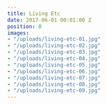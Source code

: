```yaml
---
title: Living Etc
date: 2017-06-01 00:01:00 Z
position: 0
images:
- "/uploads/living-etc-01.jpg"
- "/uploads/living-etc-02.jpg"
- "/uploads/living-etc-03.jpg"
- "/uploads/living-etc-04.jpg"
- "/uploads/living-etc-05.jpg"
- "/uploads/living-etc-06.jpg"
- "/uploads/living-etc-07.jpg"
- "/uploads/living-etc-08.jpg"
- "/uploads/living-etc-09.jpg"
---
```



